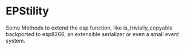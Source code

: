 # EPStility

Some Methods to extend the esp function, like is_trivially_copyable backported to esp8266, an extensible serializer or even a small event system.
